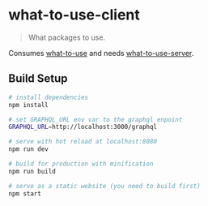 # what-to-use-client

> What packages to use.

Consumes [what-to-use](https://github.com/nguyenvanduocit/what-to-use/blob/master/PACKAGES.md) and needs [what-to-use-server](https://github.com/nguyenvanduocit/what-to-use-server).

## Build Setup

``` bash
# install dependencies
npm install

# set GRAPHQL_URL env var to the graphql enpoint
GRAPHQL_URL=http://localhost:3000/graphql

# serve with hot reload at localhost:8080
npm run dev

# build for production with minification
npm run build

# serve as a static website (you need to build first)
npm start
```

